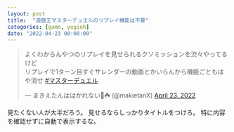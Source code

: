 ```yaml
---
layout: post
title:  "遊戯王マスターデュエルのリプレイ機能は不要"
categories: [game, yugioh]
date: "2022-04-23 00:00:00"
---
```


<blockquote class="twitter-tweet tw-align-center"><p lang="ja" dir="ltr">よくわからんやつのリプレイを見せられるクソミッションを渋々やってるけど<br>リプレイで1ターン目すぐサレンダーの動画とかいらんから機能ごともはや消せ <a href="https://twitter.com/hashtag/%E3%83%9E%E3%82%B9%E3%82%BF%E3%83%BC%E3%83%87%E3%83%A5%E3%82%A8%E3%83%AB?src=hash&amp;ref_src=twsrc%5Etfw">#マスターデュエル</a></p>&mdash; まきえたんははかれない🥦☘️ (@makietanX) <a href="https://twitter.com/makietanX/status/1517932067270455297?ref_src=twsrc%5Etfw">April 23, 2022</a></blockquote> <script async src="https://platform.twitter.com/widgets.js" charset="utf-8"></script>

見たくない人が大半だろう。
見せるならしっかりタイトルをつけろ。
特に内容を確認せずに自動で表示するな。

